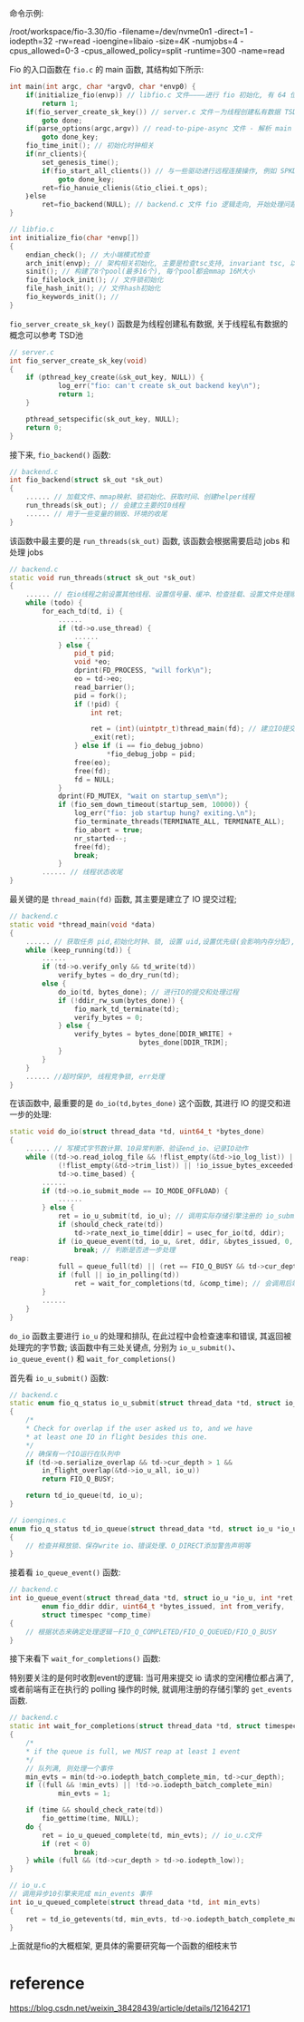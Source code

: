 
命令示例:

/root/workspace/fio-3.30/fio -filename=/dev/nvme0n1 -direct=1 -iodepth=32 -rw=read -ioengine=libaio -size=4K -numjobs=4 -cpus_allowed=0-3 -cpus_allowed_policy=split -runtime=300 -name=read

Fio 的入口函数在 `fio.c` 的 main 函数, 其结构如下所示:

```cpp
int main(int argc, char *argvO, char *envp0) {
    if(initialize_fio(envp)) // libfio.c 文件————进行 fio 初始化, 有 64 位对齐、大端小端模式、hash、文件锁等
        return 1;
    if(fio_server_create_sk_key()) // server.c 文件－为线程创建私有数据 TSD
        goto done;
    if(parse_options(argc,argv)) // read-to-pipe-async 文件 - 解析 main 函数的参数
        goto done_key;
    fio_time_init(); // 初始化时钟相关
    if(nr_clients){
        set_genesis_time();
        if(fio_start_all_clients()) // 与一些驱动进行远程连接操作, 例如 SPKD
            goto done_key;
        ret=fio_hanuie_clienis(&tio_cliei.t_ops);
    ｝else
        ret=fio_backend(NULL); // backend.c 文件 fio 逻辑走向, 开始处理问题
}
```

```cpp
// libfio.c
int initialize_fio(char *envp[])
{
    endian_check(); // 大小端模式检查
    arch_init(envp); // 架构相关初始化, 主要是检查tsc支持, invariant tsc, 以及rdrand的支持
    sinit(); // 构建了8个pool(最多16个), 每个pool都会mmap 16M大小
    fio_filelock_init(); // 文件锁初始化
    file_hash_init(); // 文件hash初始化
    fio_keywords_init(); // 
}
```

`fio_server_create_sk_key()` 函数是为线程创建私有数据, 关于线程私有数据的概念可以参考 TSD池

```cpp
// server.c
int fio_server_create_sk_key(void)
{
    if (pthread_key_create(&sk_out_key, NULL)) {
            log_err("fio: can't create sk_out backend key\n");
            return 1;
    }

    pthread_setspecific(sk_out_key, NULL);
    return 0;
}
```

接下来, `fio_backend()` 函数:

```cpp
// backend.c
int fio_backend(struct sk_out *sk_out)
{
    ...... // 加载文件、mmap映射、锁初始化、获取时间、创建helper线程
    run_threads(sk_out); // 会建立主要的I0线程
    ...... // 用于一些变量的销毁、环境的收尾
}
```

该函数中最主要的是 `run_threads(sk_out)` 函数, 该函数会根据需要启动 jobs 和处理 jobs

```cpp
// backend.c
static void run_threads(struct sk_out *sk_out)
{
    ...... // 在io线程之前设置其他线程、设置信号量、缓冲、检查挂载、设置文件处理顺序、修改线程状态
    while (todo) {
        for_each_td(td, i) {
            ......
            if (td->o.use_thread) {
                ......
            } else {
                pid_t pid;
                void *eo;
                dprint(FD_PROCESS, "will fork\n");
                eo = td->eo;
                read_barrier();
                pid = fork();
                if (!pid) {
                    int ret;

                    ret = (int)(uintptr_t)thread_main(fd); // 建立IO提交过程
                    _exit(ret);
                } else if (i == fio_debug_jobno)
                        *fio_debug_jobp = pid;
                free(eo);
                free(fd);
                fd = NULL;
            }
            dprint(FD_MUTEX, "wait on startup_sem\n");
            if (fio_sem_down_timeout(startup_sem, 10000)) {
                log_err("fio: job startup hung? exiting.\n");
                fio_terminate_threads(TERMINATE_ALL, TERMINATE_ALL);
                fio_abort = true;
                nr_started--;
                free(fd);
                break;
            }
        ...... // 线程状态收尾
}
```

最关键的是 `thread_main(fd)` 函数, 其主要是建立了 IO 提交过程;

```cpp
// backend.c
static void *thread_main(void *data)
{
    ...... // 获取任务 pid,初始化时钟、锁, 设置 uid,设置优先级(会影响内存分配), 参数转换／初始化, 
    while (keep_running(td)) {
        ......
        if (td->o.verify_only && td_write(td))
            verify_bytes = do_dry_run(td);
        else {
            do_io(td, bytes_done); // 进行IO的提交和处理过程
            if (!ddir_rw_sum(bytes_done)) {
                fio_mark_td_terminate(td);
                verify_bytes = 0;
            } else {
                verify_bytes = bytes_done[DDIR_WRITE] +
                                bytes_done[DDIR_TRIM];
            }
        }
    }
    ...... //超时保护, 线程竞争锁, err处理
}
```

在该函数中, 最重要的是 `do_io(td,bytes_done)` 这个函数, 其进行 IO 的提交和进一步的处理: 

```cpp
static void do_io(struct thread_data *td, uint64_t *bytes_done)
{
    ...... // 写模式字节数计算、10异常判断、验证end_io、记录IO动作
    while ((td->o.read_iolog_file && !flist_empty(&td->io_log_list)) ||
            (!flist_empty(&td->trim_list)) || !io_issue_bytes_exceeded(td) ||
            td->o.time_based) {
        ......
        if (td->o.io_submit_mode == IO_MODE_OFFLOAD) {
            ......
        } else {
            ret = io_u_submit(td, io_u); // 调用实际存储引擎注册的 io_submit 函数
            if (should_check_rate(td))
                td->rate_next_io_time[ddir] = usec_for_io(td, ddir);
            if (io_queue_event(td, io_u, &ret, ddir, &bytes_issued, 0, &comp_time)) // 判断当前是否还有没有处理完的 io events
                break; // 判断是否进一步处理
reap:
            full = queue_full(td) || (ret == FIO_Q_BUSY && td->cur_depth);
            if (full || io_in_polling(td))
                ret = wait_for_completions(td, &comp_time); // 会调用后端实际存储引擎注册的 getevents 函数
        }
        ......
    }
}
```

`do_io` 函数主要进行 `io_u` 的处理和排队, 在此过程中会检查速率和错误, 其返回被处理完的字节数; 该函数中有三处关键点, 分别为 `io_u_submit()`、`io_queue_event()` 和 `wait_for_completions()`

首先看 `io_u_submit()` 函数: 

```cpp
// backend.c
static enum fio_q_status io_u_submit(struct thread_data *td, struct io_u *io_u)
{
    /*
    * Check for overlap if the user asked us to, and we have
    * at least one IO in flight besides this one.
    */
    // 确保有一个IO运行在队列中
    if (td->o.serialize_overlap && td->cur_depth > 1 &&
        in_flight_overlap(&td->io_u_all, io_u))
        return FIO_Q_BUSY;

    return td_io_queue(td, io_u);
}

// ioengines.c
enum fio_q_status td_io_queue(struct thread_data *td, struct io_u *io_u)
{
    // 检查并释放锁、保存write io、错误处理、O_DIRECT添加警告声明等
}
```

接着看 `io_queue_event()` 函数: 

```cpp
// backend.c
int io_queue_event(struct thread_data *td, struct io_u *io_u, int *ret,
        enum fio_ddir ddir, uint64_t *bytes_issued, int from_verify,
        struct timespec *comp_time)
{
    // 根据状态来确定处理逻辑－FIO_Q_COMPLETED/FIO_Q_QUEUED/FIO_Q_BUSY
}
```

接下来看下 `wait_for_completions()` 函数: 

特别要关注的是何时收割event的逻辑: 当可用来提交 io 请求的空闲槽位都占满了, 或者前端有正在执行的 polling 操作的时候, 就调用注册的存储引擎的 `get_events` 函数. 

```cpp
// backend.c
static int wait_for_completions(struct thread_data *td, struct timespec *time)
{
    /*
    * if the queue is full, we MUST reap at least 1 event
    */
    // 队列满, 则处理一个事件
    min_evts = min(td->o.iodepth_batch_complete_min, td->cur_depth);
    if ((full && !min_evts) || !td->o.iodepth_batch_complete_min)
            min_evts = 1;

    if (time && should_check_rate(td))
        fio_gettime(time, NULL);
    do {
        ret = io_u_queued_complete(td, min_evts); // io_u.c文件
        if (ret < 0)
                break;
    } while (full && (td->cur_depth > td->o.iodepth_low));
}

// io_u.c
// 调用异步10引擎来完成 min_events 事件
int io_u_queued_complete(struct thread_data *td, int min_evts)
{
    ret = td_io_getevents(td, min_evts, td->o.iodepth_batch_complete_max, tvp); // ioengines.c 文件－修复min_evts的min和max
}
```

上面就是fio的大概框架, 更具体的需要研究每一个函数的细枝末节

# reference

https://blog.csdn.net/weixin_38428439/article/details/121642171
